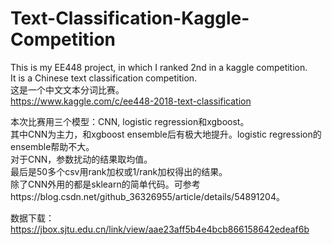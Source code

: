 # Text-Classification-Kaggle-Competition
This is my EE448 project, in which I ranked 2nd in a kaggle competition.<br>
It is a Chinese text classification competition.<br>
这是一个中文文本分词比赛。<br>
https://www.kaggle.com/c/ee448-2018-text-classification<br>

本次比赛用三个模型：CNN, logistic regression和xgboost。<br>
其中CNN为主力，和xgboost ensemble后有极大地提升。logistic regression的ensemble帮助不大。<br>
对于CNN，参数扰动的结果取均值。<br>
最后是50多个csv用rank加权或1/rank加权得出的结果。<br>
除了CNN外用的都是sklearn的简单代码。可参考https://blog.csdn.net/github_36326955/article/details/54891204。<br>

数据下载：https://jbox.sjtu.edu.cn/link/view/aae23aff5b4e4bcb866158642edeaf6b
